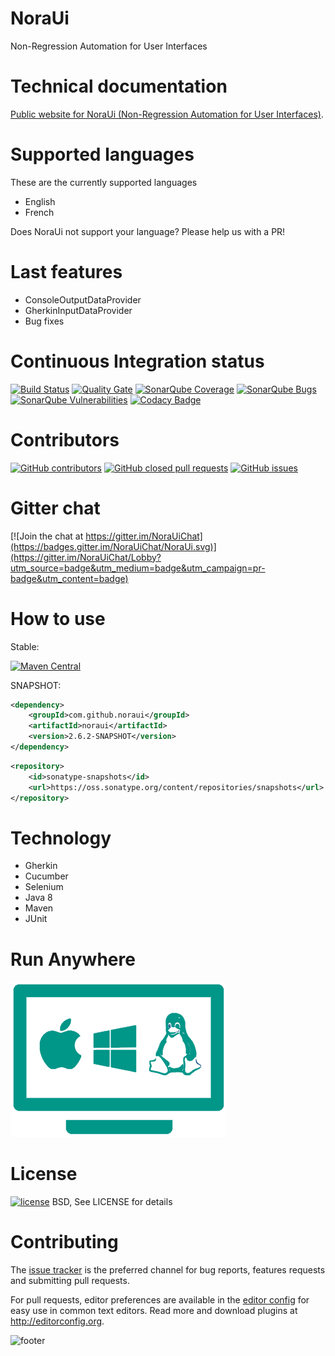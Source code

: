 # NoraUi
Non-Regression Automation for User Interfaces

# Technical documentation

[Public website for NoraUi (Non-Regression Automation for User Interfaces)](https://noraui.github.io/).

# Supported languages

These are the currently supported languages

* English
* French

Does NoraUi not support your language? Please help us with a PR!

# Last features

* ConsoleOutputDataProvider
* GherkinInputDataProvider
* Bug fixes

# Continuous Integration status
[![Build Status](https://travis-ci.org/NoraUi/NoraUi.svg?branch=master)](https://travis-ci.org/NoraUi/NoraUi)
[![Quality Gate](https://sonarqube.com/api/badges/gate?key=com.github.noraui:noraui)](https://sonarqube.com/dashboard/index/com.github.noraui:noraui)
[![SonarQube Coverage](https://sonarqube.com/api/badges/measure?key=com.github.noraui%3Anoraui&metric=coverage)](https://sonarqube.com/component_measures/metric/coverage/list?id=com.github.noraui:noraui)
[![SonarQube Bugs](https://sonarqube.com/api/badges/measure?key=com.github.noraui%3Anoraui&metric=bugs)](https://sonarqube.com/component_measures/metric/reliability_rating/list?id=com.github.noraui%3Anoraui)
[![SonarQube Vulnerabilities](https://sonarqube.com/api/badges/measure?key=com.github.noraui%3Anoraui&metric=vulnerabilities)](https://sonarqube.com/component_measures/metric/security_rating/list?id=com.github.noraui%3Anoraui)
[![Codacy Badge](https://api.codacy.com/project/badge/Grade/ee5c5b13365d4de5ba6b1ec4f8b984d2)](https://www.codacy.com/app/noraui/NoraUi?utm_source=github.com&amp;utm_medium=referral&amp;utm_content=NoraUi/NoraUi&amp;utm_campaign=Badge_Grade)

# Contributors

[![GitHub contributors](https://img.shields.io/github/contributors/NoraUi/NoraUi.svg)](https://github.com/NoraUi/NoraUi/graphs/contributors)
[![GitHub closed pull requests](https://img.shields.io/github/issues-pr/NoraUi/NoraUi.svg)](https://github.com/NoraUi/NoraUi/pulls)
[![GitHub issues](https://img.shields.io/github/issues/NoraUi/NoraUi.svg)](https://github.com/NoraUi/NoraUi/issues)

# Gitter chat
[![Join the chat at https://gitter.im/NoraUiChat](https://badges.gitter.im/NoraUiChat/NoraUi.svg)](https://gitter.im/NoraUiChat/Lobby?utm_source=badge&utm_medium=badge&utm_campaign=pr-badge&utm_content=badge)

# How to use

Stable:

[![Maven Central](https://maven-badges.herokuapp.com/maven-central/com.github.noraui/noraui/badge.svg)](https://maven-badges.herokuapp.com/maven-central/com.github.noraui/noraui)

SNAPSHOT:

```xml
<dependency>
    <groupId>com.github.noraui</groupId>
    <artifactId>noraui</artifactId>
    <version>2.6.2-SNAPSHOT</version>
</dependency>
```

```xml
<repository>
    <id>sonatype-snapshots</id>
    <url>https://oss.sonatype.org/content/repositories/snapshots</url>
</repository>
```

# Technology

* Gherkin
* Cucumber
* Selenium
* Java 8
* Maven
* JUnit

# Run Anywhere
![RunAnywhere](/screenshots/plateforme.png)

# License

[![license](https://img.shields.io/github/license/NoraUi/NoraUi.svg)](https://github.com/NoraUi/NoraUi/blob/master/LICENSE)
BSD, See LICENSE for details

# Contributing

The [issue tracker](https://github.com/NoraUi/NoraUi/issues) is the preferred channel for bug reports, features requests and submitting pull requests.

For pull requests, editor preferences are available in the [editor config](.editorconfig) for easy use in common text editors. Read more and download plugins at <http://editorconfig.org>.

![footer](https://noraui.github.io/img/end.png)


